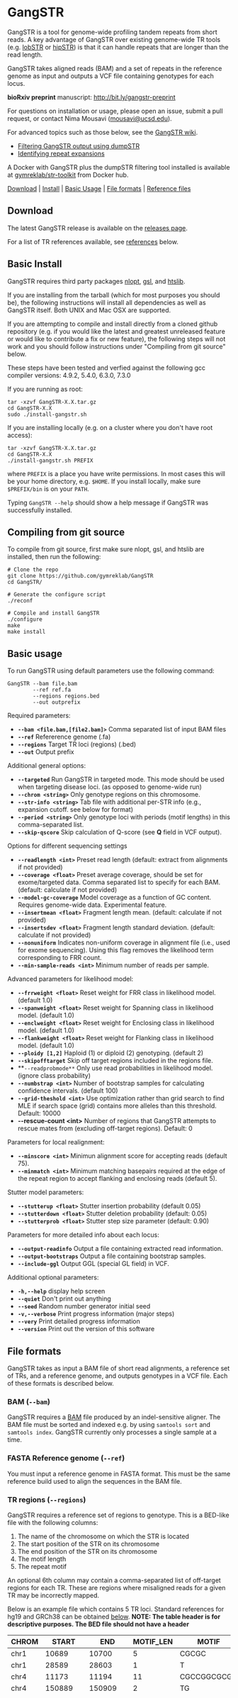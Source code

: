 # GangSTR

GangSTR is a tool for genome-wide profiling tandem repeats from short reads. A key advantage of GangSTR over existing genome-wide TR tools (e.g. [lobSTR](https://github.com/mgymrek/lobstr-code) or [hipSTR](https://github.com/tfwillems/HipSTR)) is that it can handle repeats that are longer than the read length.

GangSTR takes aligned reads (BAM) and a set of repeats in the reference genome as input and outputs a VCF file containing genotypes for each locus.

**bioRxiv preprint** manuscript: http://bit.ly/gangstr-preprint

For questions on installation or usage, please open an issue, submit a pull request, or contact Nima Mousavi (mousavi@ucsd.edu).

For advanced topics such as those below, see the [GangSTR wiki](https://github.com/gymreklab/GangSTR/wiki).
* [Filtering GangSTR output using dumpSTR](https://github.com/gymreklab/GangSTR/wiki/Filtering-GangSTR-output)
* [Identifying repeat expansions](https://github.com/gymreklab/GangSTR/wiki/Identifying-repeat-expansions-using-GangSTR)

A Docker with GangSTR plus the dumpSTR filtering tool installed is available at [gymreklab/str-toolkit](https://hub.docker.com/r/gymreklab/str-toolkit) from Docker hub.

[Download](#download) | [Install](#install) | [Basic Usage](#usage) | [File formats](#formats) | [Reference files](#references)

<a name="download"></a>
## Download

The latest GangSTR release is available on the [releases page](https://github.com/gymreklab/GangSTR/releases).

For a list of TR references available, see [references](#references) below. 

<a name="install"></a>

## Basic Install

GangSTR requires third party packages [nlopt](https://nlopt.readthedocs.io/en/latest/), [gsl](https://www.gnu.org/software/gsl/doc/html/index.html), and [htslib](http://www.htslib.org//).

If you are installing from the tarball (which for most purposes you should be), the following instructions will install all dependencies as well as GangSTR itself. Both UNIX and Mac OSX are supported.

If you are attempting to compile and install directly from a cloned github repository (e.g. if you would like the latest and greatest unreleased feature or would like to contribute a fix or new feature), the following steps will not work and you should follow instructions under "Compiling from git source" below.

These steps have been tested and verfied against the following gcc compiler versions: 4.9.2, 5.4.0, 6.3.0, 7.3.0

If you are running as root:
```
tar -xzvf GangSTR-X.X.tar.gz
cd GangSTR-X.X
sudo ./install-gangstr.sh
```

If you are installing locally (e.g. on a cluster where you don't have root access):
```
tar -xzvf GangSTR-X.X.tar.gz
cd GangSTR-X.X
./install-gangstr.sh PREFIX
```


where `PREFIX` is a place you have write permissions. In most cases this will be your home directory, e.g. `$HOME`. If you install locally, make sure `$PREFIX/bin` is on your `PATH`.


Typing `GangSTR --help` should show a help message if GangSTR was successfully installed.

## Compiling from git source

To compile from git source, first make sure nlopt, gsl, and htslib are installed, then run the following:

```
# Clone the repo
git clone https://github.com/gymreklab/GangSTR
cd GangSTR/

# Generate the configure script
./reconf

# Compile and install GangSTR
./configure
make
make install
```

<a name="usage"></a>
## Basic usage
To run GangSTR using default parameters use the following command:
```
GangSTR --bam file.bam 
        --ref ref.fa 
        --regions regions.bed 
        --out outprefix 
```
Required parameters:
* **`--bam <file.bam,[file2.bam]>`** Comma separated list of input BAM files
* **`--ref`** Refererence genome (.fa)
* **`--regions`** Target TR loci (regions) (.bed)
* **`--out`** Output prefix

Additional general options:
* **`--targeted`** Run GangSTR in targeted mode. This mode should be used when targeting disease loci. (as opposed to genome-wide run)
* **`--chrom <string>`** Only genotype regions on this chromosome.
* **`--str-info <string>`** Tab file with additional per-STR info (e.g., expansion cutoff. see below for format)
* **`--period <string>`** Only genotype loci with periods (motif lengths) in this comma-separated list.
* **`--skip-qscore`** Skip calculation of Q-score (see **Q** field in VCF output).

Options for different sequencing settings
* **`--readlength <int>`** Preset read length (default: extract from alignments if not provided)
* **`--coverage <float>`** Preset average coverage, should be set for exome/targeted data. Comma separated list to specify for each BAM. (default: calculate if not provided)
* **`--model-gc-coverage`** Model coverage as a function of GC content. Requires genome-wide data. Experimental feature.
* **`--insertmean <float>`** Fragment length mean. (default: calculate if not provided)
* **`--insertsdev <float>`** Fragment length standard deviation. (default: calculate if not provided)
* **`--nonuniform`** Indicates non-uniform coverage in alignment file (i.e., used for exome sequencing). Using this flag removes the likelihood term corresponding to FRR count.
* **`--min-sample-reads <int>`** Minimum number of reads per sample.

Advanced parameters for likelihood model:
* **`--frrweight <float>`** Reset weight for FRR class in likelihood model. (default 1.0)
* **`--spanweight <float>`** Reset weight for Spanning class in likelihood model. (default 1.0)
* **`--enclweight <float>`** Reset weight for Enclosing class in likelihood model. (default 1.0)
* **`--flankweight <float>`** Reset weight for Flanking class in likelihood model. (default 1.0)
* **`--ploidy [1,2]`** Haploid (1) or diploid (2) genotyping. (default 2)
* **`--skipofftarget`** Skip off target regions included in the regions file.
* **`--readprobmode**` Only use read probabilities in likelihood model. (ignore class probability)
* **`--numbstrap <int>`** Number of bootstrap samples for calculating confidence intervals. (default 100)
* **`--grid-theshold <int>`** Use optimization rather than grid search to find MLE if search space (grid) contains more alleles than this threshold. Default: 10000
* **--rescue-count \<int\>** Number of regions that GangSTR attempts to rescue mates from (excluding off-target regions). Default: 0

Parameters for local realignment:
* **`--minscore <int>`** Minimun alignment score for accepting reads (default 75).
* **`--minmatch <int>`** Minimum matching basepairs required at the edge of the repeat region to accept flanking and enclosing reads (default 5).

Stutter model parameters:
* **`--stutterup <float>`** Stutter insertion probability (default 0.05)
* **`--stutterdown <float>`**	Stutter deletion probability (default: 0.05)
* **`--stutterprob <float>`**	Stutter step size parameter (default: 0.90)

Parameters for more detailed info about each locus:
* **`--output-readinfo`** Output a file containing extracted read information.
* **`--output-bootstraps`** Output a file containing bootstrap samples.
* **`--include-ggl`** Output GGL (special GL field) in VCF.

Additional optional parameters:
* **`-h,--help`** display help screen
* **`--quiet`** Don't print out anything
* **`--seed`** Random number generator initial seed
* **`-v,--verbose`** Print progress information (major steps)
* **`--very`** Print detailed progress information
* **`--version`** Print out the version of this software

<a name="formats"></a>
## File formats

GangSTR takes as input a BAM file of short read alignments, a reference set of TRs, and a reference genome, and outputs genotypes in a VCF file. Each of these formats is described below.

### BAM (`--bam`)
GangSTR requires a [BAM](https://samtools.github.io/hts-specs/SAMv1.pdf) file produced by an indel-sensitive aligner. The BAM file must be sorted and indexed e.g. by using `samtools sort` and `samtools index`. GangSTR currently only processes a single sample at a time.

### FASTA Reference genome (`--ref`)
You must input a reference genome in FASTA format. This must be the same reference build used to align the sequences in the BAM file.

### TR regions (`--regions`)
GangSTR requires a reference set of regions to genotype. This is a BED-like file with the following columns:

1. The name of the chromosome on which the STR is located
2. The start position of the STR on its chromosome
3. The end position of the STR on its chromosome
4. The motif length
5. The repeat motif

An optional 6th column may contain a comma-separated list of off-target regions for each TR. These are regions where misaligned reads for a given TR may be incorrectly mapped.

Below is an example file which contains 5 TR loci. Standard references for hg19 and GRCh38 can be obtained [below](#references).
**NOTE: The table header is for descriptive purposes. The BED file should not have a header**

| **CHROM** | **START** | **END** | **MOTIF_LEN** | **MOTIF** | **OFFTARGET (optional)** |
|-----------|-----------|---------|----------------|----------|------------|
|chr1	|10689	|10700|	5	|CGCGC|	|
| chr1  |  28589  | 28603  | 1 |      T    |   |
|chr4  |  11173|   11194  | 11   |   CGCCGGCGCGG |    |
|chr4   | 150889 | 150909 | 2    |   TG      ||
| chr19 | 45770205 | 45770264	| 3	| CAG	|chr2:163338502-163338506,chr3:197333949-197333955,chr6:16327632-16327646,chr6:170561926-170561931,chr7:122288209-122288215,chr8:133055822-133055827,chr11:28310883-28310888,chr17:4887671-4887677,chr18:55586148-55586165,chr19:13207866-13207871 |

#### --str-info
A tab delimited with the following header and format can be used to specify additional per locus information.
GangSTR currently supports expansion threshold through str-info. The threshold is specified in number of repeat copies, and it is used to calculate expansion probability. (See **QEXP** field in VCF format).
Note: The loci represented in this file are unique and duplicates should be removed. 

| **chrom** | **pos** | **end** | **thresh** |
| ------| ------| ------| ----- |
| chr1 | 26454 | 26465 | 50 | 
| chr1 | 31556 | 31570 | 20 | 
| chr1 | 35489 | 35504 | 25 | 

### VCF (output)
For more information on VCF file format, see the [VCF spec](http://samtools.github.io/hts-specs/VCFv4.2.pdf). In addition to standard VCF fields, GangSTR adds custom fields described below.

#### INFO fields

INFO fields contain aggregated statistics about each TR. The following custom fields are added:

| **FIELD** | **DESCRIPTION** |
|-----------|------------------|
| END | End position of the TR |
| PERIOD | Length of the repeat unit |
| GRID | Range of the optimization grid. Gives min and max repeat copy number considered |
| EXPTHRESH | The threshold copy number used to test for repeat expansions |
| STUTTERUP | The model probability to observe a stutter error increasing the repeat number |
| STUTTERDOWN | The model probability to observe a stutter error decreasing the repeat number |
| STUTTERP | The geometric parameter for modeling the stutter step size distribution| 
| RU | Repeat motif | 
| REF| Reference copy number (number of repeat units| 

#### FORMAT fields
FORMAT fields contain information specific to each genotype call. The following custom fields are added:

| **FIELD** | **DESCRIPTION** |
|-----------|------------------|
| GT | Genotype |
| DP | Read Depth (number of informative reads) |
| Q | Quality Score |
| REPCN | Genotype given in number of copies of the repeat motif |
| REPCI | 95% Confidence interval for each allele based on bootstrapping |
| RC | Number of reads in each class (enclosing, spanning, FRR, flanking) | 
| ML | Maximum likelihood | 
| INS| Insert size mean and stddev at the locus| 
| STDERR | Bootstrap standard error of each allele |
| QEXP | Prob. of no expansion, 1 expanded allele, both expanded alleles |
| GGL | Genotpye Likelihood of all pairs of alleles in the search space. Formatted similar to standard GL fields but with allele space defined by the INFO/GRID field |

**Q**: Quality score estimated alleles (REPCN), between 0 and 1. This quality score is a measure of GangSTR's confidence in short allele calls (shorter than read length). It gives the likelihood of the maximum likelihood genotype divided by the sum of likelihoods of all possible genotypes. This can be interpreted as a posterior probability with a uniform prior over all possible genotypes. Calculation of Q-score can be slow if the estimation search space (grid) is large. To skip this step, use `--skip-qscore` option.

**STDERR**: Standard error of estimated alleles using bootstrap method.

**QEXP**: Given estimated alleles, the likelihood plane, and an expansion threshold, this field shows three numbers: the probability of both alleles being smaller than the threshold, one allele larger and one smaller than threshold, and both alleles larger than threshold. The expansion threshold should be provided using `--str-info` field.

<a name="references"></a>
## GangSTR reference files

The following lists available references created using Tandem Repeats Finder. We update the reference periodically with additional loci or annotation changes. Note references must be unzipped before using with GangSTR. The file listed in bold is the current recommended version.

| **Reference build** | **Version** | **Link** | **Comment** |
| --------------------| ------------|----------|-------------|
| **hg19** | **ver13** | [hg19_ver13.bed.gz](https://s3.amazonaws.com/gangstr/hg19_ver13.bed.gz) | More strict removal of locus bundles |
| **hs37** | **ver13** | [hs37_ver13.bed.gz](https://s3.amazonaws.com/gangstr/hs37_ver13.bed.gz) | More strict removal of locus bundles |
| **hg38** | **ver13** | [hg38_ver13.bed.gz](https://s3.amazonaws.com/gangstr/hg38_ver13.bed.gz) | More strict removal of locus bundles |
| hg19 | ver12 | [hg19_ver12.bed.gz](https://s3.amazonaws.com/gangstr/hg19_ver12.bed.gz) | Trimmed messy loci |
| hs37 | ver12 | [hs37_ver12.bed.gz](https://s3.amazonaws.com/gangstr/hs37_ver12.bed.gz) | Trimmed messy loci |
| hg38 | ver12 | [hg38_ver12.bed.gz](https://s3.amazonaws.com/gangstr/hg38_ver12.bed.gz) | Trimmed messy loci |
| hg19 | ver8 | [hg19_ver8.bed.gz](https://s3.amazonaws.com/gangstr/hg19_ver8.bed.gz) | Motifs of up to 15 bps |
| hg19 | ver10 | [hg19_ver10.sorted.bed.gz](https://s3.amazonaws.com/gangstr/hg19_ver10.sorted.bed.gz) | Motifs of up to 20 bps, includes ChrX and ChrY |
| hs37 | ver8 | [hs37_ver8.bed.gz](https://s3.amazonaws.com/gangstr/hs37_ver8.bed.gz) | Motifs of up to 15 bps |
| hg38 | ver5 | [hg38_ver5.bed.gz](https://s3.amazonaws.com/gangstr/hg38_ver5.bed.gz) | Motifs of up to 15 bps |
| hg38 | ver6 | [hg38_ver6.sorted.bed.gz](https://s3.amazonaws.com/gangstr/hg38_ver6.sorted.bed.gz) | Motifs of up to 20 bps, includes ChrX and ChrY | 

The references below contain pre-defined off-target loci for target pathogenic loci (hg38 coordinates):

| **Locus** | **hg38 Link** | **hg19 Link** |
| ------| ------| ------|
| SCA1 | [SCA1_hg38.bed](https://s3.amazonaws.com/gangstr/hg38/SCA1_hg38.bed) | [SCA1_hg19.bed](https://s3.amazonaws.com/gangstr/hg19/SCA1_hg19.bed) |
| SCA2 | [SCA2_hg38.bed](https://s3.amazonaws.com/gangstr/hg38/SCA2_hg38.bed) | [SCA2_hg19.bed](https://s3.amazonaws.com/gangstr/hg19/SCA2_hg19.bed) |
| SCA3 | [SCA3_hg38.bed](https://s3.amazonaws.com/gangstr/hg38/SCA3_hg38.bed) | [SCA3_hg19.bed](https://s3.amazonaws.com/gangstr/hg19/SCA3_hg19.bed) |
| SCA6 | [SCA6_hg38.bed](https://s3.amazonaws.com/gangstr/hg38/SCA6_hg38.bed) | [SCA6_hg19.bed](https://s3.amazonaws.com/gangstr/hg19/SCA6_hg19.bed) |
| SCA7 | [SCA7_hg38.bed](https://s3.amazonaws.com/gangstr/hg38/SCA7_hg38.bed) | [SCA7_hg19.bed](https://s3.amazonaws.com/gangstr/hg19/SCA7_hg19.bed) |
| SCA8 | [SCA8_hg38.bed](https://s3.amazonaws.com/gangstr/hg38/SCA8_hg38.bed) | [SCA8_hg19.bed](https://s3.amazonaws.com/gangstr/hg19/SCA8_hg19.bed) |
| SCA12 | [SCA12_hg38.bed](https://s3.amazonaws.com/gangstr/hg38/SCA12_hg38.bed) | [SCA12_hg19.bed](https://s3.amazonaws.com/gangstr/hg19/SCA12_hg19.bed) |
| SCA17 | [SCA17_hg38.bed](https://s3.amazonaws.com/gangstr/hg38/SCA17_hg38.bed) | [SCA17_hg19.bed](https://s3.amazonaws.com/gangstr/hg19/SCA17_hg19.bed) |
| HTT | [HTT_hg38.bed](https://s3.amazonaws.com/gangstr/hg38/HTT_hg38.bed) | [HTT_hg19.bed](https://s3.amazonaws.com/gangstr/hg19/HTT_hg19.bed) |
| DM1 | [DM1_hg38.bed](https://s3.amazonaws.com/gangstr/hg38/DM1_hg38.bed) | [DM1_hg19.bed](https://s3.amazonaws.com/gangstr/hg19/DM1_hg19.bed) |
| FMR1 | [FMR1_hg38.bed](https://s3.amazonaws.com/gangstr/hg38/FMR1_hg38.bed) | [FMR1_hg19.bed](https://s3.amazonaws.com/gangstr/hg19/FMR1_hg19.bed) |
| C9ORF72 | [C9ORF72_hg38.bed](https://s3.amazonaws.com/gangstr/hg38/C9ORF72_hg38.bed) | [C9ORF72_hg19.bed](https://s3.amazonaws.com/gangstr/hg19/C9ORF72_hg19.bed) |
